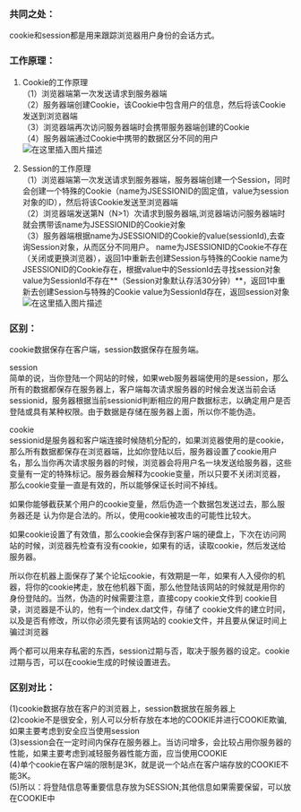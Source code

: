 ### 共同之处：

cookie和session都是用来跟踪浏览器用户身份的会话方式。

### 工作原理：

1. Cookie的工作原理  
   （1）浏览器端第一次发送请求到服务器端  
   （2）服务器端创建Cookie，该Cookie中包含用户的信息，然后将该Cookie发送到浏览器端  
   （3）浏览器端再次访问服务器端时会携带服务器端创建的Cookie  
   （4）服务器端通过Cookie中携带的数据区分不同的用户  
   ![在这里插入图片描述](https://img-blog.csdnimg.cn/20190917204655188.png?x-oss-process=image/watermark,type_ZmFuZ3poZW5naGVpdGk,shadow_10,text_aHR0cHM6Ly9ibG9nLmNzZG4ubmV0L2NoZW4xMzMzMzMzNjY3Nw==,size_16,color_FFFFFF,t_70)

2. Session的工作原理  
   （1）浏览器端第一次发送请求到服务器端，服务器端创建一个Session，同时会创建一个特殊的Cookie（name为JSESSIONID的固定值，value为session对象的ID），然后将该Cookie发送至浏览器端  
   （2）浏览器端发送第N（N>1）次请求到服务器端,浏览器端访问服务器端时就会携带该name为JSESSIONID的Cookie对象  
   （3）服务器端根据name为JSESSIONID的Cookie的value(sessionId),去查询Session对象，从而区分不同用户。
   name为JSESSIONID的Cookie不存在（关闭或更换浏览器），返回1中重新去创建Session与特殊的Cookie
   name为JSESSIONID的Cookie存在，根据value中的SessionId去寻找session对象
   value为SessionId不存在**（Session对象默认存活30分钟）**，返回1中重新去创建Session与特殊的Cookie
   value为SessionId存在，返回session对象  
   ![在这里插入图片描述](https://img-blog.csdnimg.cn/2019091720521815.png?x-oss-process=image/watermark,type_ZmFuZ3poZW5naGVpdGk,shadow_10,text_aHR0cHM6Ly9ibG9nLmNzZG4ubmV0L2NoZW4xMzMzMzMzNjY3Nw==,size_16,color_FFFFFF,t_70)

### 区别：

cookie数据保存在客户端，session数据保存在服务端。  

session  
简单的说，当你登陆一个网站的时候，如果web服务器端使用的是session，那么所有的数据都保存在服务器上，客户端每次请求服务器的时候会发送当前会话sessionid，服务器根据当前sessionid判断相应的用户数据标志，以确定用户是否登陆或具有某种权限。由于数据是存储在服务器上面，所以你不能伪造。

cookie  
sessionid是服务器和客户端连接时候随机分配的，如果浏览器使用的是cookie，那么所有数据都保存在浏览器端，比如你登陆以后，服务器设置了cookie用户名，那么当你再次请求服务器的时候，浏览器会将用户名一块发送给服务器，这些变量有一定的特殊标记。服务器会解释为cookie变量，所以只要不关闭浏览器，那么cookie变量一直是有效的，所以能够保证长时间不掉线。  

如果你能够截获某个用户的cookie变量，然后伪造一个数据包发送过去，那么服务器还是 认为你是合法的。所以，使用cookie被攻击的可能性比较大。  

如果cookie设置了有效值，那么cookie会保存到客户端的硬盘上，下次在访问网站的时候，浏览器先检查有没有cookie，如果有的话，读取cookie，然后发送给服务器。  

所以你在机器上面保存了某个论坛cookie，有效期是一年，如果有人入侵你的机器，将你的cookie拷走，放在他机器下面，那么他登陆该网站的时候就是用你的身份登陆的。当然，伪造的时候需要注意，直接copy cookie文件到 cookie目录，浏览器是不认的，他有一个index.dat文件，存储了 cookie文件的建立时间，以及是否有修改，所以你必须先要有该网站的 cookie文件，并且要从保证时间上骗过浏览器  

两个都可以用来存私密的东西，session过期与否，取决于服务器的设定。cookie过期与否，可以在cookie生成的时候设置进去。  



###  区别对比：  
(1)cookie数据存放在客户的浏览器上，session数据放在服务器上  
(2)cookie不是很安全，别人可以分析存放在本地的COOKIE并进行COOKIE欺骗,如果主要考虑到安全应当使用session  
(3)session会在一定时间内保存在服务器上。当访问增多，会比较占用你服务器的性能，如果主要考虑到减轻服务器性能方面，应当使用COOKIE  
(4)单个cookie在客户端的限制是3K，就是说一个站点在客户端存放的COOKIE不能3K。  
(5)所以：将登陆信息等重要信息存放为SESSION;其他信息如果需要保留，可以放在COOKIE中  